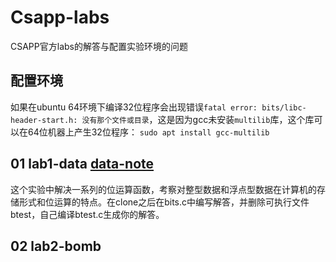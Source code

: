 # Csapp-labs
CSAPP官方labs的解答与配置实验环境的问题
## 配置环境
如果在ubuntu 64环境下编译32位程序会出现错误`fatal error: bits/libc-header-start.h: 没有那个文件或目录`，这是因为gcc未安装`multilib`库，这个库可以在64位机器上产生32位程序：
`sudo apt install gcc-multilib`
## 01 lab1-data [data-note](/lab1_data/data_answer.md)
这个实验中解决一系列的位运算函数，考察对整型数据和浮点型数据在计算机的存储形式和位运算的特点。在clone之后在bits.c中编写解答，并删除可执行文件btest，自己编译btest.c生成你的解答。
## 02 lab2-bomb 
